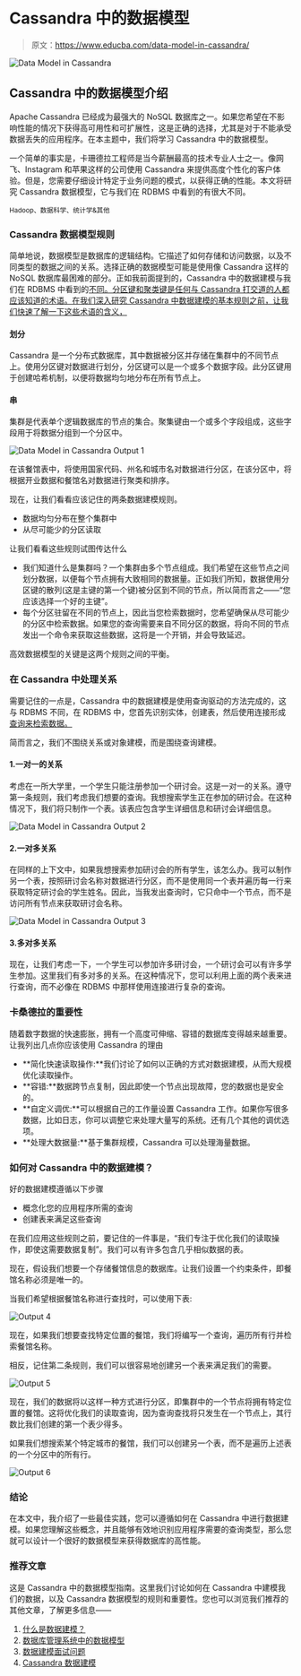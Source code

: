 # Cassandra 中的数据模型

> 原文：<https://www.educba.com/data-model-in-cassandra/>

![Data Model in Cassandra](img/43de2a1e49779103e5a23290be89335a.png)



## Cassandra 中的数据模型介绍

Apache Cassandra 已经成为最强大的 NoSQL 数据库之一。如果您希望在不影响性能的情况下获得高可用性和可扩展性，这是正确的选择，尤其是对于不能承受数据丢失的应用程序。在本主题中，我们将学习 Cassandra 中的数据模型。

一个简单的事实是，卡珊德拉工程师是当今薪酬最高的技术专业人士之一。像网飞、Instagram 和苹果这样的公司使用 Cassandra 来提供高度个性化的客户体验。但是，您需要仔细设计特定于业务问题的模式，以获得正确的性能。本文将研究 Cassandra 数据模型，它与我们在 RDBMS 中看到的有很大不同。

<small>Hadoop、数据科学、统计学&其他</small>

### Cassandra 数据模型规则

简单地说，数据模型是数据库的逻辑结构。它描述了如何存储和访问数据，以及不同类型的数据之间的关系。选择正确的数据模型可能是使用像 Cassandra 这样的 NoSQL 数据库最困难的部分。正如我前面提到的，Cassandra 中的数据建模与我们在 RDBMS 中看到的[不同。分区键和聚类键是任何与 Cassandra 打交道的人都应该知道的术语。在我们深入研究 Cassandra 中数据建模的基本规则之前，让我们快速了解一下这些术语的含义，](https://www.educba.com/what-is-rdbms/)

#### 划分

Cassandra 是一个分布式数据库，其中数据被分区并存储在集群中的不同节点上。使用分区键对数据进行划分，分区键可以是一个或多个数据字段。此分区键用于创建哈希机制，以便将数据均匀地分布在所有节点上。

#### 串

集群是代表单个逻辑数据库的节点的集合。聚集键由一个或多个字段组成，这些字段用于将数据分组到一个分区中。

![Data Model in Cassandra Output 1](img/cda18647bea157d65aafd324db2b7a2d.png)



在该餐馆表中，将使用国家代码、州名和城市名对数据进行分区，在该分区中，将根据开业数据和餐馆名对数据进行聚类和排序。

现在，让我们看看应该记住的两条数据建模规则。

*   数据均匀分布在整个集群中
*   从尽可能少的分区读取

让我们看看这些规则试图传达什么

*   我们知道什么是集群吗？一个集群由多个节点组成。我们希望在这些节点之间划分数据，以便每个节点拥有大致相同的数据量。正如我们所知，数据使用分区键的散列(这是主键的第一个键)被分区到不同的节点，所以简而言之——“您应该选择一个好的主键”。
*   每个分区驻留在不同的节点上，因此当您检索数据时，您希望确保从尽可能少的分区中检索数据。如果您的查询需要来自不同分区的数据，将向不同的节点发出一个命令来获取这些数据，这将是一个开销，并会导致延迟。

高效数据模型的关键是这两个规则之间的平衡。

### 在 Cassandra 中处理关系

需要记住的一点是，Cassandra 中的数据建模是使用查询驱动的方法完成的，这与 RDBMS 不同，在 RDBMS 中，您首先识别实体，创建表，然后使用连接形成[查询来检索数据。](https://www.educba.com/types-of-joins-in-sql/)

简而言之，我们不围绕关系或对象建模，而是围绕查询建模。

#### 1.一对一的关系

考虑在一所大学里，一个学生只能注册参加一个研讨会。这是一对一的关系。遵守第一条规则，我们考虑我们想要的查询。我想搜索学生正在参加的研讨会。在这种情况下，我们将只制作一个表。该表应包含学生详细信息和研讨会详细信息。

![Data Model in Cassandra Output 2](img/451951378d8716145e2fa44410b0e913.png)



#### 2.一对多关系

在同样的上下文中，如果我想搜索参加研讨会的所有学生，该怎么办。我可以制作另一个表，按照研讨会名称对数据进行分区，而不是使用同一个表并遍历每一行来获取特定研讨会的学生姓名。因此，当我发出查询时，它只命中一个节点，而不是访问所有节点来获取研讨会名称。

![Data Model in Cassandra Output 3](img/62e7c0b5eff65ffbf1de76fbc0a742b7.png)



#### 3.多对多关系

现在，让我们考虑一下，一个学生可以参加许多研讨会，一个研讨会可以有许多学生参加。这里我们有多对多的关系。在这种情况下，您可以利用上面的两个表来进行查询，而不必像在 RDBMS 中那样使用连接进行复杂的查询。

### 卡桑德拉的重要性

随着数字数据的快速膨胀，拥有一个高度可伸缩、容错的数据库变得越来越重要。让我列出几点你应该使用 Cassandra 的理由

*   **简化快速读取操作:**我们讨论了如何以正确的方式对数据建模，从而大规模优化读取操作。
*   **容错:**数据跨节点复制，因此即使一个节点出现故障，您的数据也是安全的。
*   **自定义调优:**可以根据自己的工作量设置 Cassandra 工作。如果你写很多数据，比如日志，你可以调整它来处理大量写的系统。还有几个其他的调优选项。
*   **处理大数据量:**基于集群规模，Cassandra 可以处理海量数据。

### 如何对 Cassandra 中的数据建模？

好的数据建模遵循以下步骤

*   概念化您的应用程序所需的查询
*   创建表来满足这些查询

在我们应用这些规则之前，要记住的一件事是，“我们专注于优化我们的读取操作，即使这需要数据复制”。我们可以有许多包含几乎相似数据的表。

现在，假设我们想要一个存储餐馆信息的数据库。让我们设置一个约束条件，即餐馆名称必须是唯一的。

当我们希望根据餐馆名称进行查找时，可以使用下表:

![Output 4](img/ab103969da4f6ae5bff141af4277a88b.png)



现在，如果我们想要查找特定位置的餐馆，我们将编写一个查询，遍历所有行并检索餐馆名称。

相反，记住第二条规则，我们可以很容易地创建另一个表来满足我们的需要。

![Output 5](img/77b2d118d3d90e8f83d114f27013ca94.png)



现在，我们的数据将以这样一种方式进行分区，即集群中的一个节点将拥有特定位置的餐馆。这将优化我们的读取查询，因为查询查找将只发生在一个节点上，其行数比我们创建的第一个表少得多。

如果我们想搜索某个特定城市的餐馆，我们可以创建另一个表，而不是遍历上述表的一个分区中的所有行。

![Output 6](img/63b9cb0cfdbaa4935b70920e204bc905.png)



### 结论

在本文中，我介绍了一些最佳实践，您可以遵循如何在 Cassandra 中进行数据建模。如果您理解这些概念，并且能够有效地识别应用程序需要的查询类型，那么您就可以设计一个很好的数据模型来获得数据库的高性能。

### 推荐文章

这是 Cassandra 中的数据模型指南。这里我们讨论如何在 Cassandra 中建模我们的数据，以及 Cassandra 数据模型的规则和重要性。您也可以浏览我们推荐的其他文章，了解更多信息——

1.  [什么是数据建模？](https://www.educba.com/what-is-data-modeling/)
2.  [数据库管理系统中的数据模型](https://www.educba.com/data-models-in-dbms/)
3.  [数据建模面试问题](https://www.educba.com/data-modeling-interview-questions/)
4.  [Cassandra 数据建模](https://www.educba.com/cassandra-data-modeling/)





